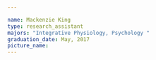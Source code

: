 ```yaml
---

name: Mackenzie King
type: research_assistant
majors: "Integrative Physiology, Psychology "
graduation_date: May, 2017
picture_name: 
---
```

    
    
